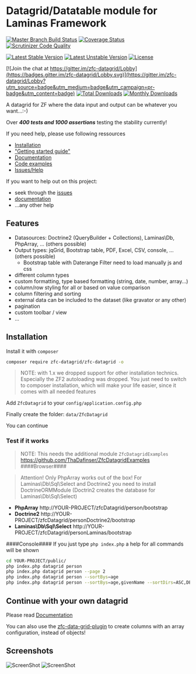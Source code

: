 # Datagrid/Datatable module for Laminas Framework
[![Master Branch Build Status](https://secure.travis-ci.org/zfc-datagrid/zfc-datagrid.png?branch=master)](http://travis-ci.org/zfc-datagrid/zfc-datagrid)
[![Coverage Status](https://coveralls.io/repos/github/zfc-datagrid/zfc-datagrid/badge.svg?branch=master)](https://coveralls.io/github/zfc-datagrid/zfc-datagrid?branch=master)
[![Scrutinizer Code Quality](https://scrutinizer-ci.com/g/zfc-datagrid/zfc-datagrid/badges/quality-score.png?b=master)](https://scrutinizer-ci.com/g/zfc-datagrid/zfc-datagrid/?branch=master)

[![Latest Stable Version](https://poser.pugx.org/zfc-datagrid/zfc-datagrid/v/stable.png)](https://packagist.org/packages/zfc-datagrid/zfc-datagrid)
[![Latest Unstable Version](https://poser.pugx.org/zfc-datagrid/zfc-datagrid/v/unstable.png)](https://packagist.org/packages/zfc-datagrid/zfc-datagrid)
[![License](https://poser.pugx.org/zfc-datagrid/zfc-datagrid/license.png)](https://packagist.org/packages/zfc-datagrid/zfc-datagrid)

[![Join the chat at https://gitter.im/zfc-datagrid/Lobby](https://badges.gitter.im/zfc-datagrid/Lobby.svg)](https://gitter.im/zfc-datagrid/Lobby?utm_source=badge&utm_medium=badge&utm_campaign=pr-badge&utm_content=badge)
[![Total Downloads](https://poser.pugx.org/zfc-datagrid/zfc-datagrid/downloads.png)](https://packagist.org/packages/zfc-datagrid/zfc-datagrid)
[![Monthly Downloads](https://poser.pugx.org/zfc-datagrid/zfc-datagrid/d/monthly)](https://packagist.org/packages/zfc-datagrid/zfc-datagrid)

A datagrid for ZF where the data input and output can be whatever you want...:-)

Over ***400 tests and 1000 assertions*** testing the stability currently! 

If you need help, please use following ressources
- [Installation](https://github.com/zfc-datagrid/zfc-datagrid#installation) 
- ["Getting started guide"](https://github.com/zfc-datagrid/zfc-datagrid/blob/master/docs/02.%20Quick%20Start.md)
- [Documentation](https://github.com/zfc-datagrid/zfc-datagrid/blob/master/docs/)
- [Code examples](https://github.com/ThaDafinser/ZfcDatagridExamples/tree/master/src/ZfcDatagridExamples/Controller/)
- [Issues/Help](https://github.com/zfc-datagrid/zfc-datagrid/issues)

If you want to help out on this project:
- seek through the [issues](https://github.com/zfc-datagrid/zfc-datagrid/issues)
- [documentation](https://github.com/zfc-datagrid/zfc-datagrid/blob/master/docs/)
- ...any other help

## Features
* Datasources: Doctrine2 (QueryBuilder + Collections), Laminas\Db, PhpArray, ... (others possible)
* Output types: jqGrid, Bootstrap table, PDF, Excel, CSV, console, ... (others possible)
  * Bootstrap table with Daterange Filter need to load manually js and css
* different column types
* custom formatting, type based formatting (string, date, number, array...)
* column/row styling for all or based on value comparison
* column filtering  and sorting
* external data can be included to the dataset (like gravator or any other)
* pagination
* custom toolbar / view
* ...

## Installation

Install it with ``composer``
```sh
composer require zfc-datagrid/zfc-datagrid -o
```

> NOTE: with 1.x we dropped support for other installation technics. Especially the ZF2 autoloading was dropped. You just need to switch to composer installation, which will make your life easier, since it comes with all needed features

Add `ZfcDatagrid` to your `config/application.config.php`

Finally create the folder: `data/ZfcDatagrid`

You can continue 

### Test if it works

> NOTE: This needs the additional module `ZfcDatagridExamples` https://github.com/ThaDafinser/ZfcDatagridExamples
####Browser####

> Attention! Only PhpArray works out of the box!
> For Laminas\Db\Sql\Select and Doctrine2 you need to install DoctrineORMModule (Doctrin2 creates the database for Laminas\Db\Sql\Select)

- **PhpArray** http://YOUR-PROJECT/zfcDatagrid/person/bootstrap
- **Doctrine2** http://YOUR-PROJECT/zfcDatagrid/personDoctrine2/bootstrap
- **Laminas\Db\Sql\Select** http://YOUR-PROJECT/zfcDatagrid/personLaminas/bootstrap


####Console####
If you just type `php index.php` a help for all commands will be shown
```sh
cd YOUR-PROJECT/public/
php index.php datagrid person
php index.php datagrid person --page 2
php index.php datagrid person --sortBys=age
php index.php datagrid person --sortBys=age,givenName --sortDirs=ASC,DESC
```
## Continue with your own datagrid

Please read [Documentation](https://github.com/zfc-datagrid/zfc-datagrid/blob/master/docs/)

You can also use the [zfc-data-grid-plugin](https://github.com/agerecompany/zfc-data-grid-plugin) to create columns with an array configuration, instead of objects!


## Screenshots
![ScreenShot](https://raw.github.com/zfc-datagrid/zfc-datagrid/master/docs/screenshots/ZfcDatagrid_bootstrap.jpg)
![ScreenShot](https://raw.github.com/zfc-datagrid/zfc-datagrid/master/docs/screenshots/ZfcDatagrid_console.jpg)


